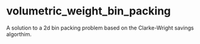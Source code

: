 # volumetric_weight_bin_packing
A solution to a 2d bin packing problem based on the Clarke-Wright savings algorthim.
